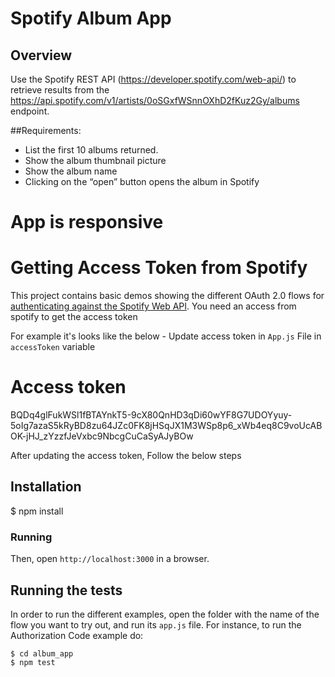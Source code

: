 # Spotify Album App

## Overview <a name="Overview"></a>

Use the Spotify REST API (https://developer.spotify.com/web-api/) to retrieve results from the https://api.spotify.com/v1/artists/0oSGxfWSnnOXhD2fKuz2Gy/albums endpoint.

##Requirements:

- List the first 10 albums returned.
- Show the album thumbnail picture
- Show the album name
- Clicking on the “open” button opens the album in Spotify

# App is responsive

# Getting Access Token from Spotify

This project contains basic demos showing the different OAuth 2.0 flows for [authenticating against the Spotify Web API](https://developer.spotify.com/web-api/authorization-guide/).
You need an access from spotify to get the access token

For example it's looks like the below - Update access token in `App.js` File in `accessToken` variable

# Access token

BQDq4glFukWSl1fBTAYnkT5-9cX80QnHD3qDi60wYF8G7UDOYyuy-5oIg7azaS5kRyBD8zu64JZc0FK8jHSqJX1M3WSp8p6_xWb4eq8C9voUcABOK-jHJ_zYzzfJeVxbc9NbcgCuCaSyAJyBOw

After updating the access token, Follow the below steps

## Installation

 $ npm install

### Running

Then, open `http://localhost:3000` in a browser.

## Running the tests
In order to run the different examples, open the folder with the name of the flow you want to try out, and run its `app.js` file. For instance, to run the Authorization Code example do:

    $ cd album_app
    $ npm test



